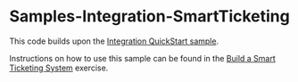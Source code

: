 # Samples-Integration-SmartTicketing
This code builds upon the [Integration QuickStart sample](https://github.com/intersystems/Samples-Integration-RedLights).  

Instructions on how to use this sample can be found in the [Build a Smart Ticketing System](https://gettingstarted.intersystems.com/interoperability/red-lights-part-2/) exercise.
